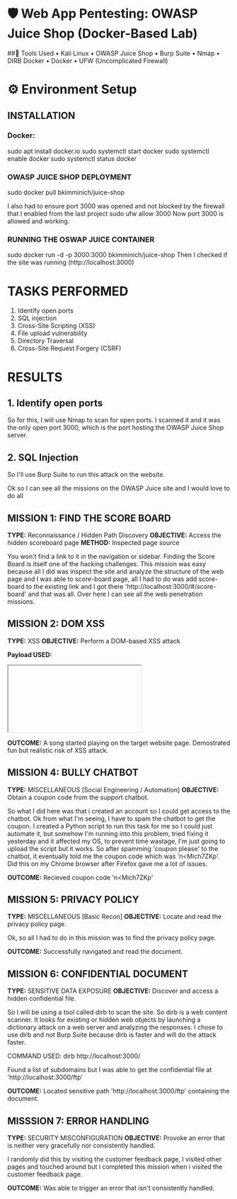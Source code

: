 # 🛡️ Web App Pentesting: OWASP Juice Shop (Docker-Based Lab)
##🔧 Tools Used
• Kali Linux
• OWASP Juice Shop
• Burp Suite
• Nmap
• DIRB Docker
• Docker
• UFW (Uncomplicated Firewall)


# ⚙️ Environment Setup
## INSTALLATION
### Docker:
sudo apt install docker.io
sudo systemctl start docker
sudo systemctl enable docker
sudo systemctl status docker

### OWASP JUICE SHOP DEPLOYMENT
  sudo docker pull bkimminich/juice-shop

I also had to ensure port 3000 was opened and not blocked by the firewall that I enabled from the last project
  sudo ufw allow 3000
  Now port 3000 is allowed and working.

### RUNNING THE OSWAP JUICE CONTAINER
  sudo docker run -d -p 3000:3000 bkimminich/juice-shop
Then I checked if the site was running (http://localhost:3000)

# TASKS PERFORMED
1. Identify open ports
2. SQL injection
3. Cross-Site Scripting (XSS)
4. File upload vulnerability
5. Directory Traversal
6. Cross-Site Request Forgery (CSRF)

# RESULTS

## 1. Identify open ports
So for this, I will use Nmap to scan for open ports.
I scanned it and it was the only open port 3000, which is the port hosting the OWASP Juice Shop server.

## 2. SQL Injection
So I'll use Burp Suite to run this attack on the website.

Ok so I can see all the missions on the OWASP Juice site and I would love to do all

## MISSION 1: FIND THE SCORE BOARD
**TYPE:** Reconnaissance / Hidden Path Discovery
**OBJECTIVE:** Access the hidden scoreboard page
**METHOD:** Inspected page source

You won't find a link to it in the navigation or sidebar. Finding the Score Board is itself one of the hacking challenges. This mission was easy because all I did was inspect the site and analyze the structure of the web page and I was able to score-board page, all I had to do was add score-board to the existing link and I got there 'http://localhost:3000/#/score-board' and that
was all. Over here I can see all the web penetration missions.


## MISSION 2: DOM XSS
**TYPE:** XSS
**OBJECTIVE:** Perform a DOM-based XSS attack

**Payload USED:**
 <iframe src="javascript:alert(`xss`)">

**OUTCOME:**
A small popup (alert box) appeared with the text 'xss'
  
So this specific attack is harmless but becomes very dangerous when a hacker injects malicious javascript code into the webpage. This shows the website is vulnerable to cross-site scripting(XSS).

**IMPLICATIONS:**
Proves the app is vulnerable to script injection

**DANGERS:**
1. Stealing cookies(session hijacking)
2. logging keystrokes
3. Redirecting users to malicious websites

## MISSION 3: BONUS PAYLOAD
**TYPE:** XSS
**OBJECTIVE:** Perform another DOM-based XSS attack

**PAYLOAD USED:**
<iframe style="border-radius:12px" 
        src="https://open.spotify.com/embed/track/0aB0v4027ukVziUGwVGYpG?utm_source=generator" 
        width="100%" height="152" 
        frameBorder="0" allowfullscreen="" 
        allow="autoplay; clipboard-write; encrypted-media; fullscreen; picture-in-picture"></iframe>

**OUTCOME:** A song started playing on the target website page. Demostrated fun but realistic risk of XSS attack.


## MISSION 4: BULLY CHATBOT
**TYPE:** MISCELLANEOUS [Social Engineering / Automation]
**OBJECTIVE:** Obtain a coupon code from the support chatbot.

  So what I did here was that i created an account so I could get access to the chatbot. Ok from what I'm seeing, I have to spam the chatbot to get the coupon. I created a Python script to run this task for me so I could just automate it, but somehow I'm running into this problem, tried fixing it yesterday and it affected my OS, to prevent time wastage, I'm just going to upload the script but it works. So after spamming 'coupon please' to the chatbot, it eventually told me the coupon code which was 'n<Mich7ZKp'. Did this on my Chrome browser after Firefox gave me a lot of issues.

**OUTCOME:** Recieved coupon code 'n<Mich7ZKp'


## MISSION 5: PRIVACY POLICY
**TYPE:** MISCELLANEOUS [Basic Recon]
**OBJECTIVE:** Locate and read the privacy policy page.

Ok, so all I had to do in this mission was to find the privacy policy page.

**OUTCOME:** Successfully navigated and read the document.

## MISSION 6: CONFIDENTIAL DOCUMENT
**TYPE:** SENSITIVE DATA EXPOSURE
**OBJECTIVE:** Discover and access a hidden confidential file.

  So I will be using a tool called dirb to scan the site. So dirb is a web content scanner. It looks for existing or hidden web objects by launching a dictionary attack on a web server and analyzing the responses. I chose to use dirb and not Burp Suite because dirb is faster and will do the attack faster.

COMMAND USED:
dirb http://localhost:3000/

Found a list of subdomains but I was able to get the confidential file at 'http://localhost:3000/ftp'

**OUTCOME:** Located sensitive path 'http://localhost:3000/ftp' containing the document.

## MISSSION 7: ERROR HANDLING
**TYPE:** SECURITY MISCONFIGURATION
**OBJECTIVE:** Provoke an error that is neither very gracefully nor consistently handled.

  I randomly did this by visiting the customer feedback page, I visited other pages and touched around but i completed this mission when i visited the customer feedback page.

**OUTCOME:** Was able to trigger an error that isn't consistently handled.


